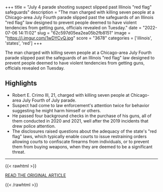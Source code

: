 +++
title = "July 4 parade shooting suspect slipped past Illinois \"red flag\" safeguards"
description = "The man charged with killing seven people at a Chicago-area July Fourth parade slipped past the safeguards of an Illinois \"red flag\" law designed to prevent people deemed to have violent tendencies from getting guns, officials revealed on Tuesday."
date = "2022-07-06 14:11:02"
slug = "62c597d05ea2ea05b2fb8151"
image = "https://i.imgur.com/1wDYCvQ.jpg"
score = "3678"
categories = ['illinois', 'states', 'red']
+++

The man charged with killing seven people at a Chicago-area July Fourth parade slipped past the safeguards of an Illinois \"red flag\" law designed to prevent people deemed to have violent tendencies from getting guns, officials revealed on Tuesday.

## Highlights

- Robert E. Crimo III, 21, charged with killing seven people at Chicago-area July Fourth of July parade.
- Suspect had come to law enforcement's attention twice for behavior suggesting he might harm himself or others.
- He passed four background checks in the purchase of his guns, all of them conducted in 2020 and 2021, well after the 2019 incidents that drew police attention.
- The disclosures raised questions about the adequacy of the state's "red flag" laws, which typically enable courts to issue restraining orders allowing courts to confiscate firearms from individuals, or to prevent them from buying weapons, when they are deemed to be a significant threat.

---

{{< rawhtml >}}
  <p class="article-category">
    <a target="_blank" href="https://www.reuters.com/world/us/july-4-parade-shooting-suspect-slipped-past-illinois-red-flag-safeguards-2022-07-06/">READ THE ORIGINAL ARTICLE</a>
  </p>
{{< /rawhtml >}}
